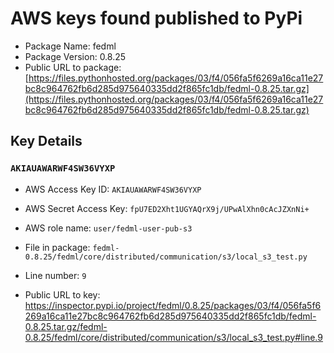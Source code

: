 # AWS keys found published to PyPi

* Package Name: fedml
* Package Version: 0.8.25
* Public URL to package: [https://files.pythonhosted.org/packages/03/f4/056fa5f6269a16ca11e27bc8c964762fb6d285d975640335dd2f865fc1db/fedml-0.8.25.tar.gz](https://files.pythonhosted.org/packages/03/f4/056fa5f6269a16ca11e27bc8c964762fb6d285d975640335dd2f865fc1db/fedml-0.8.25.tar.gz)

## Key Details

### `AKIAUAWARWF4SW36VYXP`

* AWS Access Key ID: `AKIAUAWARWF4SW36VYXP`
* AWS Secret Access Key: `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` 
* AWS role name: `user/fedml-user-pub-s3`
* File in package: `fedml-0.8.25/fedml/core/distributed/communication/s3/local_s3_test.py`
* Line number: `9`

* Public URL to key: https://inspector.pypi.io/project/fedml/0.8.25/packages/03/f4/056fa5f6269a16ca11e27bc8c964762fb6d285d975640335dd2f865fc1db/fedml-0.8.25.tar.gz/fedml-0.8.25/fedml/core/distributed/communication/s3/local_s3_test.py#line.9


